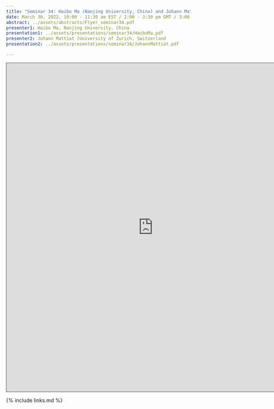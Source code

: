 ```yaml
---
title: "Seminar 34: Haibo Ma (Nanjing University, China) and Johann Mattiat (University of Zurich, Switzerland)"
date: March 30, 2022, 10:00 - 11:30 am EST / 2:00 - 3:30 pm GMT / 3:00 - 4:30 BST
abstract: ../assets/abstracts/Flyer_seminar34.pdf
presenter1: Haibo Ma, Nanjing University, China
presentation1: ../assets/presentations/seminar34/HaiboMa.pdf
presenter2: Johann Mattiat (University of Zurich, Switzerland
presentation2: ../assets/presentations/seminar34/JohannMattiat.pdf

---
```


<iframe src="https://ub.hosted.panopto.com/Panopto/Pages/Embed.aspx?id=a3454200-a12b-490f-adf4-ae68010e1251
&autoplay=false&offerviewer=true&showtitle=true&showbrand=true&captions=false&interactivity=all" height="900" width="800" 
style="border: 1px solid #464646;" allowfullscreen allow="autoplay"></iframe>


{% include links.md %}


